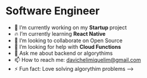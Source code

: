 <h1> Software Engineer </h1>

- 🔭 I’m currently working on my <strong> Startup </strong>  project
- 🔥 I’m currently learning <strong> React Native </strong> 
- 🦾 I’m looking to collaborate on Open Source
- 🤔 I’m looking for help with <strong> Cloud Functions </strong>
- 💬 Ask me about backend or algorythims
- 📫 How to reach me: davichelimiquelim@gmail.com
- ⚡ Fun fact: Love solving algorythim problems
-->
